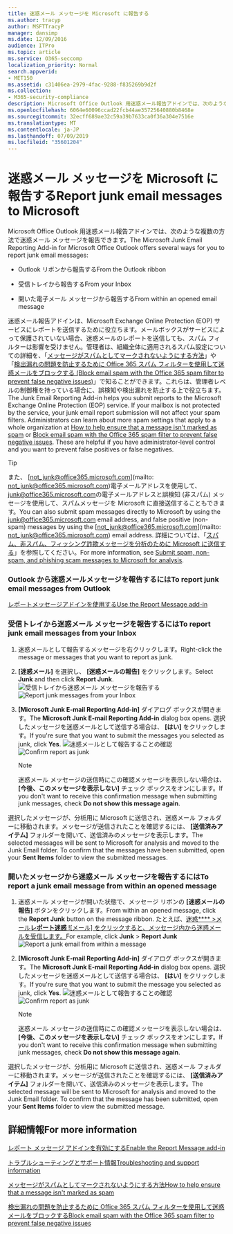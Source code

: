 ```yaml
---
title: 迷惑メール メッセージを Microsoft に報告する
ms.author: tracyp
author: MSFTTracyP
manager: dansimp
ms.date: 12/09/2016
audience: ITPro
ms.topic: article
ms.service: O365-seccomp
localization_priority: Normal
search.appverid:
- MET150
ms.assetid: c31406ea-2979-4fac-9288-f835269b9d2f
ms.collection:
- M365-security-compliance
description: Microsoft Office Outlook 用迷惑メール報告アドインでは、次のような複数の方法で迷惑メール メッセージを報告できます。
ms.openlocfilehash: 6064e60096ccad22fcb44ae35725640880b8468e
ms.sourcegitcommit: 32ecff689ae32c59a39b7633ca0f36a304e7516e
ms.translationtype: MT
ms.contentlocale: ja-JP
ms.lasthandoff: 07/09/2019
ms.locfileid: "35601204"
---
```

# <a name="report-junk-email-messages-to-microsoft"></a><span data-ttu-id="0fa8c-103">迷惑メール メッセージを Microsoft に報告する</span><span class="sxs-lookup"><span data-stu-id="0fa8c-103">Report junk email messages to Microsoft</span></span>

<span data-ttu-id="0fa8c-104">Microsoft Office Outlook 用迷惑メール報告アドインでは、次のような複数の方法で迷惑メール メッセージを報告できます。</span><span class="sxs-lookup"><span data-stu-id="0fa8c-104">The Microsoft Junk Email Reporting Add-in for Microsoft Office Outlook offers several ways for you to report junk email messages:</span></span>
  
- <span data-ttu-id="0fa8c-105">Outlook リボンから報告する</span><span class="sxs-lookup"><span data-stu-id="0fa8c-105">From the Outlook ribbon</span></span>
    
- <span data-ttu-id="0fa8c-106">受信トレイから報告する</span><span class="sxs-lookup"><span data-stu-id="0fa8c-106">From your Inbox</span></span>
    
- <span data-ttu-id="0fa8c-107">開いた電子メール メッセージから報告する</span><span class="sxs-lookup"><span data-stu-id="0fa8c-107">From within an opened email message</span></span>
    
<span data-ttu-id="0fa8c-p101">迷惑メール報告アドインは、Microsoft Exchange Online Protection (EOP) サービスにレポートを送信するために役立ちます。メールボックスがサービスによって保護されていない場合、迷惑メールのレポートを送信しても、スパム フィルターは影響を受けません。管理者は、組織全体に適用されるスパム設定についての詳細を、「[メッセージがスパムとしてマークされないようにする方法](https://go.microsoft.com/fwlink/p/?LinkId=534224)」や「[検出漏れの問題を防止するために Office 365 スパム フィルターを使用して迷惑メールをブロックする (Block email spam with the Office 365 spam filter to prevent false negative issues)](https://go.microsoft.com/fwlink/p/?LinkId=534225)」で知ることができます。これらは、管理者レベルの制御権を持っている場合に、誤検知や検出漏れを防止する上で役立ちます。</span><span class="sxs-lookup"><span data-stu-id="0fa8c-p101">The Junk Email Reporting Add-in helps you submit reports to the Microsoft Exchange Online Protection (EOP) service. If your mailbox is not protected by the service, your junk email report submission will not affect your spam filters. Administrators can learn about more spam settings that apply to a whole organization at [How to help ensure that a message isn't marked as spam](https://go.microsoft.com/fwlink/p/?LinkId=534224) or [Block email spam with the Office 365 spam filter to prevent false negative issues](https://go.microsoft.com/fwlink/p/?LinkId=534225). These are helpful if you have administrator-level control and you want to prevent false positives or false negatives.</span></span>
  
> [!TIP]
> <span data-ttu-id="0fa8c-112">また、 [not_junk@office365.microsoft.com](mailto: not_junk@office365.microsoft.com)電子メールアドレスを使用して、 [junk@office365.microsoft.com](mailto:junk@office365.microsoft.com)の電子メールアドレスと誤検知 (非スパム) メッセージを使用して、スパムメッセージを Microsoft に直接送信することもできます。</span><span class="sxs-lookup"><span data-stu-id="0fa8c-112">You can also submit spam messages directly to Microsoft by using the [junk@office365.microsoft.com](mailto:junk@office365.microsoft.com) email address, and false positive (non-spam) messages by using the [not_junk@office365.microsoft.com](mailto: not_junk@office365.microsoft.com) email address.</span></span> <span data-ttu-id="0fa8c-113">詳細については、「[スパム、非スパム、フィッシング詐欺メッセージを分析のために Microsoft に送信する](submit-spam-non-spam-and-phishing-scam-messages-to-microsoft-for-analysis.md)」を参照してください。</span><span class="sxs-lookup"><span data-stu-id="0fa8c-113">For more information, see [Submit spam, non-spam, and phishing scam messages to Microsoft for analysis](submit-spam-non-spam-and-phishing-scam-messages-to-microsoft-for-analysis.md).</span></span> 
  
### <a name="to-report-junk-email-messages-from-outlook"></a><span data-ttu-id="0fa8c-114">Outlook から迷惑メールメッセージを報告するには</span><span class="sxs-lookup"><span data-stu-id="0fa8c-114">To report junk email messages from Outlook</span></span>

[<span data-ttu-id="0fa8c-115">レポートメッセージアドインを使用する</span><span class="sxs-lookup"><span data-stu-id="0fa8c-115">Use the Report Message add-in</span></span>](https://support.office.com/article/b5caa9f1-cdf3-4443-af8c-ff724ea719d2) 
  
### <a name="to-report-junk-email-messages-from-your-inbox"></a><span data-ttu-id="0fa8c-116">受信トレイから迷惑メール メッセージを報告するには</span><span class="sxs-lookup"><span data-stu-id="0fa8c-116">To report junk email messages from your Inbox</span></span>

1. <span data-ttu-id="0fa8c-117">迷惑メールとして報告するメッセージを右クリックします。</span><span class="sxs-lookup"><span data-stu-id="0fa8c-117">Right-click the message or messages that you want to report as junk.</span></span>
    
2. <span data-ttu-id="0fa8c-118">**[迷惑メール]** を選択し、 **[迷惑メールの報告]** をクリックします。</span><span class="sxs-lookup"><span data-stu-id="0fa8c-118">Select **Junk** and then click **Report Junk**.</span></span>
    <span data-ttu-id="0fa8c-119">![受信トレイから迷惑メール メッセージを報告する](media/EOP-Outlook-Junk-Reporting-Tool-3.jpg)</span><span class="sxs-lookup"><span data-stu-id="0fa8c-119">![Report junk messages from your Inbox](media/EOP-Outlook-Junk-Reporting-Tool-3.jpg)</span></span>
  
3. <span data-ttu-id="0fa8c-120">**[Microsoft Junk E-mail Reporting Add-in]** ダイアログ ボックスが開きます。</span><span class="sxs-lookup"><span data-stu-id="0fa8c-120">The **Microsoft Junk E-mail Reporting Add-in** dialog box opens.</span></span> <span data-ttu-id="0fa8c-121">選択したメッセージを迷惑メールとして送信する場合は、 **[はい]** をクリックします。</span><span class="sxs-lookup"><span data-stu-id="0fa8c-121">If you're sure that you want to submit the messages you selected as junk, click **Yes**.</span></span>
    <span data-ttu-id="0fa8c-122">![迷惑メールとして報告することの確認](media/EOP-Outlook-Junk-Reporting-Tool-2.jpg)</span><span class="sxs-lookup"><span data-stu-id="0fa8c-122">![Confirm report as junk](media/EOP-Outlook-Junk-Reporting-Tool-2.jpg)</span></span>
  
    > [!NOTE]
    > <span data-ttu-id="0fa8c-123">迷惑メール メッセージの送信時にこの確認メッセージを表示しない場合は、 **[今後、このメッセージを表示しない]** チェック ボックスをオンにします。</span><span class="sxs-lookup"><span data-stu-id="0fa8c-123">If you don't want to receive this confirmation message when submitting junk messages, check **Do not show this message again**.</span></span> 
  
<span data-ttu-id="0fa8c-p105">選択したメッセージが、分析用に Microsoft に送信され、迷惑メール フォルダーに移動されます。メッセージが送信されたことを確認するには、 **[送信済みアイテム]** フォルダーを開いて、送信済みのメッセージを表示します。</span><span class="sxs-lookup"><span data-stu-id="0fa8c-p105">The selected messages will be sent to Microsoft for analysis and moved to the Junk Email folder. To confirm that the messages have been submitted, open your **Sent Items** folder to view the submitted messages.</span></span> 
  
### <a name="to-report-a-junk-email-message-from-within-an-opened-message"></a><span data-ttu-id="0fa8c-126">開いたメッセージから迷惑メール メッセージを報告するには</span><span class="sxs-lookup"><span data-stu-id="0fa8c-126">To report a junk email message from within an opened message</span></span>

1. <span data-ttu-id="0fa8c-127">迷惑メール メッセージが開いた状態で、メッセージ リボンの **[迷惑メールの報告]** ボタンをクリックします。</span><span class="sxs-lookup"><span data-stu-id="0fa8c-127">From within an opened message, click the **Report Junk** button on the message ribbon.</span></span> <span data-ttu-id="0fa8c-128">たとえば、[迷惑\*\*\*\* \>メール**レポート迷惑** ![メール] をクリックすると、メッセージ内から迷惑メールを受信します。](media/EOP-Outlook-Junk-Reporting-Tool-4.jpg)</span><span class="sxs-lookup"><span data-stu-id="0fa8c-128">For example, click **Junk** \> **Report Junk** ![Report a junk email from within a message](media/EOP-Outlook-Junk-Reporting-Tool-4.jpg)</span></span>
  
2. <span data-ttu-id="0fa8c-129">**[Microsoft Junk E-mail Reporting Add-in]** ダイアログ ボックスが開きます。</span><span class="sxs-lookup"><span data-stu-id="0fa8c-129">The **Microsoft Junk E-mail Reporting Add-in** dialog box opens.</span></span> <span data-ttu-id="0fa8c-130">選択したメッセージを迷惑メールとして送信する場合は、 **[はい]** をクリックします。</span><span class="sxs-lookup"><span data-stu-id="0fa8c-130">If you're sure that you want to submit the message you selected as junk, click **Yes**.</span></span>
    <span data-ttu-id="0fa8c-131">![迷惑メールとして報告することの確認](media/EOP-Outlook-Junk-Reporting-Tool-2.jpg)</span><span class="sxs-lookup"><span data-stu-id="0fa8c-131">![Confirm report as junk](media/EOP-Outlook-Junk-Reporting-Tool-2.jpg)</span></span>
  
    > [!NOTE]
    > <span data-ttu-id="0fa8c-132">迷惑メール メッセージの送信時にこの確認メッセージを表示しない場合は、 **[今後、このメッセージを表示しない]** チェック ボックスをオンにします。</span><span class="sxs-lookup"><span data-stu-id="0fa8c-132">If you don't want to receive this confirmation message when submitting junk messages, check **Do not show this message again**.</span></span> 
  
<span data-ttu-id="0fa8c-p108">選択したメッセージが、分析用に Microsoft に送信され、迷惑メール フォルダーに移動されます。メッセージが送信されたことを確認するには、 **[送信済みアイテム]** フォルダーを開いて、送信済みのメッセージを表示します。</span><span class="sxs-lookup"><span data-stu-id="0fa8c-p108">The selected message will be sent to Microsoft for analysis and moved to the Junk Email folder. To confirm that the message has been submitted, open your **Sent Items** folder to view the submitted message.</span></span> 
  
## <a name="for-more-information"></a><span data-ttu-id="0fa8c-135">詳細情報</span><span class="sxs-lookup"><span data-stu-id="0fa8c-135">For more information</span></span>

[<span data-ttu-id="0fa8c-136">レポート メッセージ アドインを有効にする</span><span class="sxs-lookup"><span data-stu-id="0fa8c-136">Enable the Report Message add-in</span></span>](https://support.office.com/article/4250c4bc-6102-420b-9e0a-a95064837676)
  
[<span data-ttu-id="0fa8c-137">トラブルシューティングとサポート情報</span><span class="sxs-lookup"><span data-stu-id="0fa8c-137">Troubleshooting and support information</span></span>](troubleshooting-and-support-information.md)
  
[<span data-ttu-id="0fa8c-138">メッセージがスパムとしてマークされないようにする方法</span><span class="sxs-lookup"><span data-stu-id="0fa8c-138">How to help ensure that a message isn't marked as spam</span></span>](https://go.microsoft.com/fwlink/p/?LinkId=534224)
  
[<span data-ttu-id="0fa8c-139">検出漏れの問題を防止するために Office 365 スパム フィルターを使用して迷惑メールをブロックする</span><span class="sxs-lookup"><span data-stu-id="0fa8c-139">Block email spam with the Office 365 spam filter to prevent false negative issues</span></span>](https://go.microsoft.com/fwlink/p/?LinkId=534225)
  


